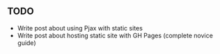## TODO

* Write post about using Pjax with static sites
* Write post about hosting static site with GH Pages (complete novice guide)
